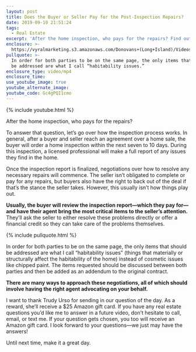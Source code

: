```yaml
---
layout: post
title: Does the Buyer or Seller Pay for the Post-Inspection Repairs?
date: 2019-09-19 21:51:24
tags:
  - Real Estate
excerpt: 'After the home inspection, who pays for the repairs? Find out today.'
enclosure: >-
  https://vyralmarketing.s3.amazonaws.com/Donovans+(Long+Island)/Videos/2019/Long+Island+Real+Estate+Agent-+Who+Pays+For+Repairs+After+A+Home+Inspection_.mp4
pullquote: >-
  In order for both parties to be on the same page, the only items that should
  be addressed are what I call “habitability issues.”
enclosure_type: video/mp4
enclosure_time:
use_youtube_image: true
youtube_alternate_image:
youtube_code: Gc4gPQI1cmo
---
```


{% include youtube.html %}

After the home inspection, who pays for the repairs?

To answer that question, let’s go over how the inspection process works. In general, after a buyer and seller reach an agreement over a home sale, the buyer will order a home inspection within the next seven to 10 days. During this inspection, a licensed professional will make a full report of any issues they find in the home.&nbsp;

Once the inspection report is finalized, negotiations over how to resolve any necessary repairs will commence. The seller isn’t obligated to complete or pay for any repairs, but buyers also have the right to back out of the deal if that’s the stance the seller takes. However, this usually isn’t how things play out.&nbsp;

**Usually, the buyer will review the inspection report—which they pay for—and have their agent bring the most critical items to the seller’s attention.** They’ll ask the seller to either resolve these problems directly or offer a financial credit so they can take care of the problems themselves.&nbsp;

{% include pullquote.html %}

In order for both parties to be on the same page, the only items that should be addressed are what I call “habitability issues” (things that materially or structurally affect the habitability of the home) instead of cosmetic issues like chipped paint. The items requested should be discussed between both parties and then be added as an addendum to the original contract.&nbsp;

**There are many ways to approach these negotiations, all of which should involve having the right agent advocating on your behalf.&nbsp;**

I want to thank Trudy Urso for sending in our question of the day. As a reward, she’ll receive a $25 Amazon gift card. If you have any real estate questions you’d like me to answer in a future video, don’t hesitate to call, email, or text me. If your question gets chosen, you too will receive an Amazon gift card. I look forward to your questions—we just may have the answers\!

Until next time, make it a great day.&nbsp;<br>&nbsp;

&nbsp;